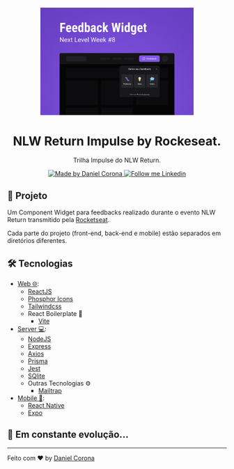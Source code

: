<p align="center">
    <img style="height: 70%; width: 70%" alt="Git Explorer" src="./.github/nlw-image.jpg"/>
</p>

<h1 align="center">
	NLW Return Impulse by Rockeseat.
</h1>

<p align="center">Trilha Impulse do NLW Return.</p>

<p align="center">
  <a href="https://github.com/dnlcorona">
    <img alt="Made by Daniel Corona" src="https://img.shields.io/badge/Made%20by-Daniel%20Corona-ffffff">
  </a>

  <a href="https://www.linkedin.com/in/dnlcorona/" target="_blank">
    <img alt="Follow me Linkedin" src="https://img.shields.io/badge/Follow%20up-dnlcorona-ffffff?style=social&logo=linkedin">
  </a>
</p>

## 📁 Projeto

Um Component Widget para feedbacks realizado durante o evento NLW Return transmitido pela [Rocketseat](https://www.rocketseat.com.br/).
<p></p>
Cada parte do projeto (front-end, back-end e mobile) estão separados em diretórios diferentes.

## 🛠 Tecnologias

- [Web 🌐](./web):
  - [ReactJS](https://pt-br.reactjs.org/)
  - [Phosphor Icons](https://phosphoricons.com/)
  - [Tailwindcss](https://tailwindcss.com/)
  - React Boilerplate 🧱
    - [Vite](https://vitejs.dev/)
- [Server 💻](./server):
  - [NodeJS](https://nodejs.org/pt-br/)
  - [Express](https://expressjs.com/pt-br/)
  - [Axios](https://axios-http.com/ptbr/docs/intro)
  - [Prisma](https://www.prisma.io/)
  - [Jest](https://jestjs.io/pt-BR/)
  - [SQlite](https://www.sqlite.org/index.html)
  - Outras Tecnologias ⚙
    - [Mailtrap](https://mailtrap.io/)
- [Mobile 📱](./mobile):
  - [React Native](https://reactnative.dev/)
  - [Expo](https://expo.dev/)


## 🚀 **Em constante evolução...**

---

Feito com ♥ by [Daniel Corona](https://www.linkedin.com/in/dnlcorona/)